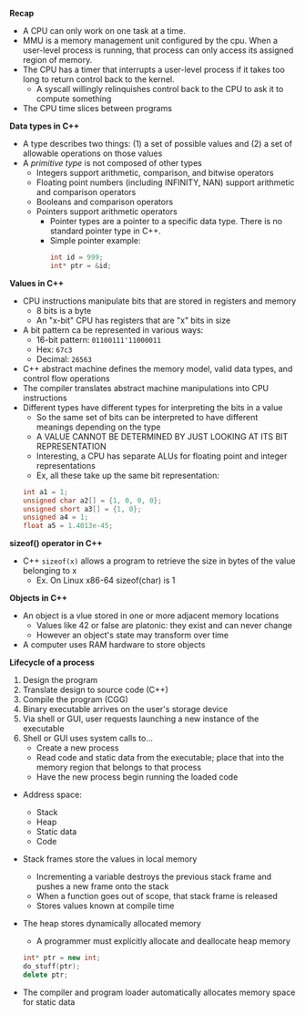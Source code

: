 **Recap**

- A CPU can only work on one task at a time.
- MMU is a memory management unit configured by the cpu. When a user-level process is running, that process can only access its assigned region of memory.
- The CPU has a timer that interrupts a user-level process if it takes too long to return control back to the kernel.
  - A syscall willingly relinquishes control back to the CPU to ask it to compute something
- The CPU time slices between programs

**Data types in C++**

- A type describes two things: (1) a set of possible values and (2) a set of allowable operations on those values
- A _primitive type_ is not composed of other types
  - Integers support arithmetic, comparison, and bitwise operators
  - Floating point numbers (including INFINITY, NAN) support arithmetic and comparison operators
  - Booleans and comparison operators
  - Pointers support arithmetic operators
    - Pointer types are a pointer to a specific data type. There is no standard pointer type in C++.
    - Simple pointer example:
      ```c++
      int id = 999;
      int* ptr = &id;
      ```

**Values in C++**

- CPU instructions manipulate bits that are stored in registers and memory
  - 8 bits is a byte
  - An "x-bit" CPU has registers that are "x" bits in size
- A bit pattern ca be represented in various ways:
  - 16-bit pattern: `01100111'11000011`
  - Hex: `67c3`
  - Decimal: `26563`
- C++ abstract machine defines the memory model, valid data types, and control flow operations
- The compiler translates abstract machine manipulations into CPU instructions
- Different types have different types for interpreting the bits in a value
  - So the same set of bits can be interpreted to have different meanings depending on the type
  - A VALUE CANNOT BE DETERMINED BY JUST LOOKING AT ITS BIT REPRESENTATION
  - Interesting, a CPU has separate ALUs for floating point and integer representations
  - Ex, all these take up the same bit representation:
  ```c++
  int a1 = 1;
  unsigned char a2[] = {1, 0, 0, 0};
  unsigned short a3[] = {1, 0};
  unsigned a4 = 1;
  float a5 = 1.4013e-45;
  ```

**sizeof() operator in C++**

- C++ `sizeof(x)` allows a program to retrieve the size in bytes of the value belonging to x
  - Ex. On Linux x86-64 sizeof(char) is 1

**Objects in C++**

- An object is a vlue stored in one or more adjacent memory locations
  - Values like 42 or false are platonic: they exist and can never change
  - However an object's state may transform over time
- A computer uses RAM hardware to store objects

**Lifecycle of a process**

1. Design the program
2. Translate design to source code (C++)
3. Compile the program (CGG)
4. Binary executable arrives on the user's storage device
5. Via shell or GUI, user requests launching a new instance of the executable
6. Shell or GUI uses system calls to...
   - Create a new process
   - Read code and static data from the executable; place that into the memory region that belongs to that process
   - Have the new process begin running the loaded code

- Address space:

  - Stack
  - Heap
  - Static data
  - Code

- Stack frames store the values in local memory
  - Incrementing a variable destroys the previous stack frame and pushes a new frame onto the stack
  - When a function goes out of scope, that stack frame is released
  - Stores values known at compile time
- The heap stores dynamically allocated memory
  - A programmer must explicitly allocate and deallocate heap memory
  ```c++
  int* ptr = new int;
  do_stuff(ptr);
  delete ptr;
  ```
- The compiler and program loader automatically allocates memory space for static data
